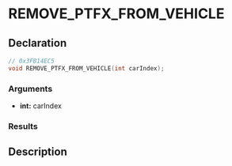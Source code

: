 # REMOVE_PTFX_FROM_VEHICLE

## Declaration
```cpp
// 0x3FB14EC5
void REMOVE_PTFX_FROM_VEHICLE(int carIndex);
```

### Arguments
- **int:** carIndex

### Results

## Description
